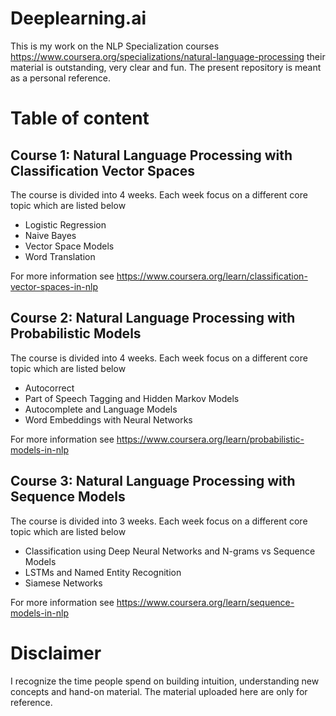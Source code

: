 # Deeplearning.ai
This is my work on the NLP Specialization courses https://www.coursera.org/specializations/natural-language-processing their material is outstanding, very clear and fun. The present repository is meant as a personal reference. 

# Table of content
## Course 1: Natural Language Processing with Classification Vector Spaces
The course is divided into 4 weeks. Each week focus on a different core topic which are listed below 
- Logistic Regression
- Naive Bayes
- Vector Space Models
- Word Translation

For more information see https://www.coursera.org/learn/classification-vector-spaces-in-nlp

## Course 2: Natural Language Processing with Probabilistic Models

The course is divided into 4 weeks. Each week focus on a different core topic which are listed below 
- Autocorrect
- Part of Speech Tagging and Hidden Markov Models
- Autocomplete and Language Models
- Word Embeddings with Neural Networks

For more information see https://www.coursera.org/learn/probabilistic-models-in-nlp

## Course 3: Natural Language Processing with Sequence Models

The course is divided into 3 weeks. Each week focus on a different core topic which are listed below 
- Classification using Deep Neural Networks and N-grams vs Sequence Models
- LSTMs and Named Entity Recognition
- Siamese Networks

For more information see https://www.coursera.org/learn/sequence-models-in-nlp

# Disclaimer
I recognize the time people spend on building intuition, understanding new concepts and hand-on material. The material uploaded here are only for reference.
